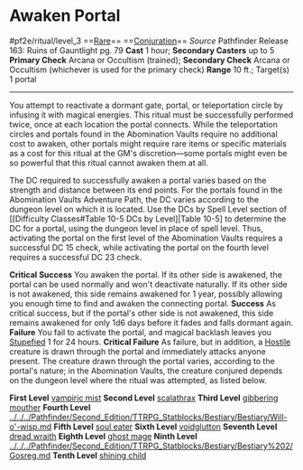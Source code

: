 # Awaken Portal
#pf2e/ritual/level_3
==[Rare](../../../../../TTRPGShare-Pathfinder-2E-Vault/rules/traits/rare.md)== ==[Conjuration](../../../../../TTRPGShare-Pathfinder-2E-Vault/rules/traits/conjuration.md)==
*Source* Pathfinder Release 163: Ruins of Gauntlight pg. 79
**Cast** 1 hour; **Secondary Casters** up to 5
**Primary Check** Arcana or Occultism (trained); **Secondary Check** Arcana or Occultism (whichever is used for the primary check)
**Range** 10 ft.; Target(s) 1 portal

---
You attempt to reactivate a dormant gate, portal, or teleportation circle by infusing it with magical energies. This ritual must be successfully performed twice, once at each location the portal connects. While the teleportation circles and portals found in the Abomination Vaults require no additional cost to awaken, other portals might require rare items or specific materials as a cost for this ritual at the GM's discretion—some portals might even be so powerful that this ritual cannot awaken them at all.

The DC required to successfully awaken a portal varies based on the strength and distance between its end points. For the portals found in the Abomination Vaults Adventure Path, the DC varies according to the dungeon level on which it is located. Use the DCs by Spell Level section of [[Difficulty Classes#Table 10-5 DCs by Level]|Table 10-5] to determine the DC for a portal, using the dungeon level in place of spell level. Thus, activating the portal on the first level of the Abomination Vaults requires a successful DC 15 check, while activating the portal on the fourth level requires a successful DC 23 check.

**Critical Success** You awaken the portal. If its other side is awakened, the portal can be used normally and won't deactivate naturally. If its other side is not awakened, this side remains awakened for 1 year, possibly allowing you enough time to find and awaken the connecting portal.
**Success** As critical success, but if the portal's other side is not awakened, this side remains awakened for only 1d6 days before it fades and falls dormant again.
**Failure** You fail to activate the portal, and magical backlash leaves you [Stupefied](../../../Conditions/Stupefied.md) 1 for 24 hours.
**Critical Failure** As failure, but in addition, a [Hostile](../../../Conditions/Hostile.md) creature is drawn through the portal and immediately attacks anyone present. The creature drawn through the portal varies, according to the portal's nature; in the Abomination Vaults, the creature conjured depends on the dungeon level where the ritual was attempted, as listed below.

**First Level** [vampiric mist](vampiric%20mist)
**Second Level** [scalathrax](scalathrax)
**Third Level** [gibbering mouther](gibbering%20mouther)
**Fourth Level** [../../../Pathfinder/Second_Edition/TTRPG_Statblocks/Bestiary/Bestiary/Will-o'-wisp.md](../../../fantasy-statblocks/bestiary/bestiary-1/Will-o'-wisp.md)
**Fifth Level** [soul eater](soul%20eater)
**Sixth Level** [voidglutton](voidglutton)
**Seventh Level** [dread wraith](dread%20wraith)
**Eighth Level** [ghost mage](ghost%20mage)
**Ninth Level** [../../../Pathfinder/Second_Edition/TTRPG_Statblocks/Bestiary/Bestiary%202/Gosreg.md](../../../../../TTRPGShare-Pathfinder-2E-Vault/fantasy-statblocks/bestiary/bestiary-2/gosreg.md)
**Tenth Level** [shining child](shining%20child)